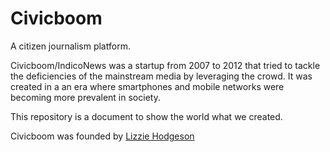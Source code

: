 Civicboom
=========

A citizen journalism platform.

Civicboom/IndicoNews was a startup from 2007 to 2012 that tried to tackle the
deficiencies of the mainstream media by leveraging the crowd. It was
created in a an era where smartphones and mobile networks were
becoming more prevalent in society.

This repository is a document to show the world what we created.

Civicboom was founded by [Lizzie Hodgeson](https://www.lizziehodgson.com/)

